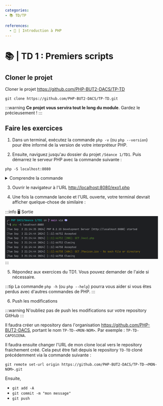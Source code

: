 ```yaml
---
categories:
- 📚 TD/TP

references:
  - 📜 | Introduction à PHP
---
```


# 📚 | TD 1 : Premiers scripts

## Cloner le projet

Cloner le projet https://github.com/PHP-BUT2-DACS/TP-TD

```shell
git clone https://github.com/PHP-BUT2-DACS/TP-TD.git
```

:::warning
**Ce projet vous servira tout le long du module**. Gardez le précieusement !
:::

## Faire les exercices

1. Dans un terminal, exécutez la commande `php -v` (ou `php --version`) pour être informé de la version de votre interpréteur PHP.

2. Ensuite, naviguez jusqu'au dossier du projet `/Séance 1/TD1`. Puis démarrez le serveur PHP avec la commande suivante :

```shell
php -S localhost:8080
```

<details>
    <summary>Comprendre la commande</summary>

- `php` fait référence à l'interpréteur PHP pré-installé sur votre machine.
- L'option `-S` (pour **S**erver) permet de **créer un serveur PHP**. Cette option nécessite deux paramètres :
    - `<addr>`, c'est-à-dire **l'adresse à laquelle on veut utiliser notre serveur** (`localhost`, correspond à l'hôte local)
    - `<port>` permet de préciser **le port à utiliser** pour l'adresse précédemment fournie. En informatique, il est couramment admis que les ports 808X, 800X, 300X, 500X sont réservés pour le développement.
</details>

3. Ouvrir le navigateur à l'URL [http://localhost:8080/exo1.php](http://localhost:8080/exo1.php)

4. Une fois la commande lancée et l'URL ouverte, votre terminal devrait afficher quelque-chose de similaire :

:::info 🖥️ Sortie
![terminal.png](../images/terminal.png)
:::

5. Répondez aux exercices du TD1. Vous pouvez demander de l'aide si nécessaire.

:::tip
La commande `php -h` (ou `php --help`) pourra vous aider si vous êtes perdus avec d'autres commandes de PHP.
:::

6. Push les modifications

:::warning
N'oubliez pas de push les modifications sur votre repository GitHub
:::

Il faudra créer un repository dans l'organisation https://github.com/PHP-BUT2-DACS, portant le nom `TP-TD-<MON-NOM>`. Par exemple : `TP-TD-CAPOSIENA`.

Il faudra ensuite changer l'URL de mon clone local vers le repository fraichement créé. Cela peut être fait depuis le repository `TD-TD` cloné précédemment via la commande suivante :

```shell
git remote set-url origin https://github.com/PHP-BUT2-DACS/TP-TD-<MON-NOM>.git
```

Ensuite,
- `git add -A`
- `git commit -m "mon message"`
- `git push`